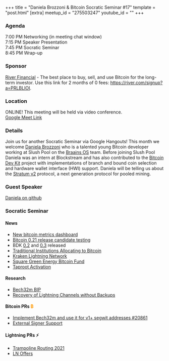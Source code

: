 +++
title = "Daniela Brozzoni & Bitcoin Socratic Seminar #17"
template = "post.html"
[extra]
meetup_id = "275503247"
youtube_id = ""
+++

### Agenda  

7:00 PM Networking (in meeting chat window)  
7:15 PM Speaker Presentation  
7:45 PM Socratic Seminar  
8:45 PM Wrap-up  

### Sponsor  

[River Financial](https://river.com/) - The best place to buy, sell, and use Bitcoin for the 
long-term investor. Use this link for 2 months of 0 fees: <https://river.com/signup?a=PRLBLIOI>.

 ### Location  

ONLINE! This meeting will be held via video conference.  
[Google Meet Link](https://meet.google.com/tbr-qjyk-ndv)

### Details  

Join us for another Socratic Seminar via Google Hangouts! This month we welcome [Daniela Brozzoni][gh] 
who is a talented young Bitcoin developer working at Slush Pool on the [Braains OS][bo] team. Before 
joining Slush Pool Daniela was an intern at Blockstream and has also contributed to the 
[Bitcoin Dev Kit][bdk] project with implementations of branch and bound coin selection and hardware 
wallet interface (HWI) support. Daniela will be telling us about the [Stratum v2][s2] protocol, a 
next generation protocol for pooled mining. 

### Guest Speaker

[Daniela on github][gh]   

### Socratic Seminar

#### News  

  - [New bitcoin metrics dashboard](https://bitbo.io/)
  - [Bitcoin 0.21 release candidate testing](https://github.com/bitcoin-core/bitcoin-devwiki/wiki/0.21-Release-Candidate-Testing-Guide)
  - BDK [0.2](https://bitcoindevkit.org/blog/2020/12/release-v0.2.0/) and [0.3](https://bitcoindevkit.org/blog/2021/01/release-v0.3.0/) released 
  - [Traditional Institutions Allocating to Bitcoin](https://www.bloomberg.com/news/articles/2020-12-10/169-year-old-insurer-massmutual-invests-100-million-in-bitcoin)
  - [Kraken Lightning Network](https://www.coindesk.com/kraken-exchange-integrate-bitcoin-lightning-2021)
  - [Square Green Energy Bitcoin Fund](https://www.businesswire.com/news/home/20201208005461/en)
  - [Taproot Activation](https://taprootactivation.com/)

#### Research  

  - [Bech32m BIP](https://github.com/sipa/bips/blob/bip-bech32m/bip-bech32m.mediawiki)
  - [Recovery of Lightning Channels without Backups](https://lists.linuxfoundation.org/pipermail/lightning-dev/2020-December/002907.html)

#### Bitcoin PRs <font color="#FF9900">₿</font>  

  - [Implement Bech32m and use it for v1+ segwit addresses #20861](https://github.com/bitcoin/bitcoin/pull/20861)
  - [External Signer Support](https://github.com/bitcoin/bitcoin/pull/16546)

#### Lightning PRs ⚡ 

  - [Trampoline Routing 2021](https://github.com/lightningnetwork/lightning-rfc/pull/829)
  - [LN Offers](https://github.com/ElementsProject/lightning/issues/4255)

[gh]:https://github.com/danielabrozzoni
[bo]:https://braiins.com/
[bdk]:https://github.com/bitcoindevkit
[s2]:https://braiins.com/stratum-v2
